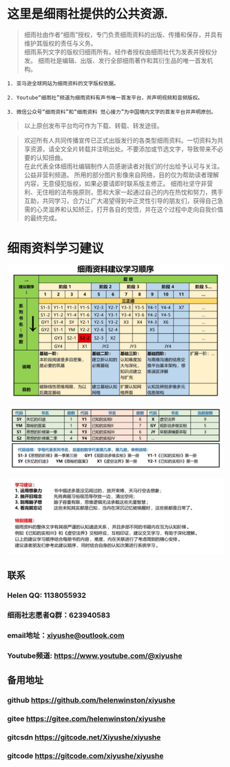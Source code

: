 # 这里是细雨社提供的公共资源.


> 细雨社由作者“细雨”授权，专门负责细雨资料的出版、传播和保存，并具有维护其版权的责任与义务。        
细雨系列文字的版权归细雨所有。经作者授权由细雨社代为发表并授权分发。
细雨社是编辑、出版、发行全部细雨著作和其衍生品的唯一首发机构。

    1. 亚马逊全球网站为细雨资料的文字版权依据。

    2. Youtube“细雨社”频道为细雨资料有声书唯一首发平台，并声明视频和音频版权。

    3. 微信公众号“细雨资料”和“细雨资料 觉心接力”为中国境内文字的首发平台并声明原创。
> 以上原创发布平台均可作为下载、转载、转发途径。

> 欢迎所有人共同传播宣传已正式出版发行的各类型细雨资料。一切资料为共享资源，请全文全片转载并注明出处。不要添加或节选文字，导致带来不必要的认知扭曲。  
在此代表全体细雨社编辑制作人员感谢读者对我们的付出给予认可与关注。
公益非营利频道。 所用的部分图片影像来自网络，目的仅为帮助读者理解内容，无意侵犯版权，如果必要请即时联系版主修正。
细雨社坚守非营利、无住相的法布施原则，愿和大家一起通过自己的内在热忱和努力，携手互助，共同学习，合力让广大渴望得到中正灵性引导的朋友们，获得自己急需的心灵滋养和认知矫正，打开各自的觉悟，并在这个过程中走向自我价值的最终完成。

# 细雨资料学习建议
!["细雨资料学习建议1"](./assets/imgs/细雨资料学习建议1.png "细雨资料学习建议1")

!["细雨资料学习建议2"](./assets/imgs/细雨资料学习建议2.png "细雨资料学习建议2")

!["细雨资料学习建议3"](./assets/imgs/细雨资料学习建议3.png "细雨资料学习建议3")
 
## 联系
### Helen QQ: 1138055932  
### 细雨社志愿者Q群：623940583
### email地址：xiyushe@outlook.com

### Youtube频道: https://www.youtube.com/@xiyushe
 

## 备用地址
### github    https://github.com/helenwinston/xiyushe
### gitee     https://gitee.com/helenwinston/xiyushe 
### gitcsdn   https://gitcode.net/Xiyushe/xiyushe
### gitcode   https://gitcode.com/xiyushe/xiyushe 
 
 